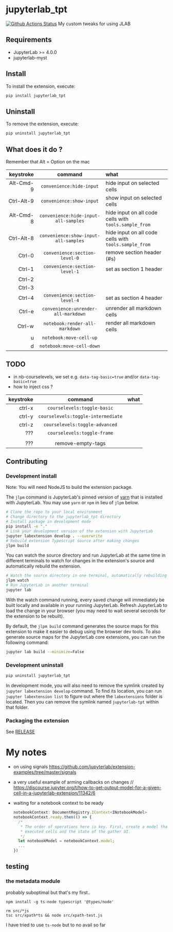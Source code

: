 # jupyterlab_tpt

[![Github Actions Status](https://github.com/parmentelat/jupyterlab-tpt/workflows/Build/badge.svg)](https://github.com/parmentelat/jupyterlab-tpt/actions/workflows/build.yml)
My custom tweaks for using JLAB

## Requirements

- JupyterLab >= 4.0.0
- jupyterlab-myst

## Install

To install the extension, execute:

```bash
pip install jupyterlab_tpt
```

## Uninstall

To remove the extension, execute:

```bash
pip uninstall jupyterlab_tpt
```

## What does it do ?

Remember that Alt = Option on the mac

| keystroke | command | what |
|-:|:-:|:-|
| Alt-Cmd-9 | `convenience:hide-input` | hide input on selected cells |
| Ctrl-Alt-9 | `convenience:show-input` | show input on selected cells |
| Alt-Cmd-8 | `convenience:hide-input-all-samples` | hide input on all code cells with `tools.sample_from` |
| Ctrl-Alt-8 | `convenience:show-input-all-samples` | hide input on all code cells with `tools.sample_from` |
| Ctrl-0 | `convenience:section-level-0` | remove section header (#s) |
| Ctrl-1 | `convenience:section-level-1` | set as section 1 header |
| Ctrl-2 |
| Ctrl-3 |
| Ctrl-4 | `convenience:section-level-4` | set as section 4 header |
| Ctrl-e | `convenience:unrender-all-markdown` | unrender all markdown cells |
| Ctrl-w | `notebook:render-all-markdown` | render all markdown cells |
| u | `notebook:move-cell-up` |
| d | `notebook:move-cell-down` |

## TODO

* in nb-courselevels, we set e.g. `data-tag-basic=true` and/or `data-tag-basic=true`
* how to inject css ?

| keystroke | command | what |
|-:|:-:|:-|
| ctrl-x | `courselevels:toggle-basic` |
| ctrl-y | `courselevels:toggle-intermediate` |
| ctrl-z | `courselevels:toggle-advanced` |
| ???    | `courselevels:toggle-frame` |
|||
| ???    | remove-empty-tags |

## Contributing

### Development install

Note: You will need NodeJS to build the extension package.

The `jlpm` command is JupyterLab's pinned version of
[yarn](https://yarnpkg.com/) that is installed with JupyterLab. You may use
`yarn` or `npm` in lieu of `jlpm` below.

```bash
# Clone the repo to your local environment
# Change directory to the jupyterlab_tpt directory
# Install package in development mode
pip install -e "."
# Link your development version of the extension with JupyterLab
jupyter labextension develop . --overwrite
# Rebuild extension Typescript source after making changes
jlpm build
```

You can watch the source directory and run JupyterLab at the same time in different terminals to watch for changes in the extension's source and automatically rebuild the extension.

```bash
# Watch the source directory in one terminal, automatically rebuilding when needed
jlpm watch
# Run JupyterLab in another terminal
jupyter lab
```

With the watch command running, every saved change will immediately be built locally and available in your running JupyterLab. Refresh JupyterLab to load the change in your browser (you may need to wait several seconds for the extension to be rebuilt).

By default, the `jlpm build` command generates the source maps for this extension to make it easier to debug using the browser dev tools. To also generate source maps for the JupyterLab core extensions, you can run the following command:

```bash
jupyter lab build --minimize=False
```

### Development uninstall

```bash
pip uninstall jupyterlab_tpt
```

In development mode, you will also need to remove the symlink created by `jupyter labextension develop`
command. To find its location, you can run `jupyter labextension list` to figure out where the `labextensions`
folder is located. Then you can remove the symlink named `jupyterlab-tpt` within that folder.

### Packaging the extension

See [RELEASE](RELEASE.md)

# My notes

* on using signals
  <https://github.com/jupyterlab/extension-examples/tree/master/signals>

* a very useful example of arming callbacks on changes
  // https://discourse.jupyter.org/t/how-to-get-output-model-for-a-given-cell-in-a-jupyterlab-extension/11342/6

* waiting for a notebook context to be ready
  ```js
  notebookContext: DocumentRegistry.IContext<INotebookModel>
  notebookContext.ready.then(() => {
    /*
     * The order of operations here is key. First, create a model that contains a log of
     * executed cells and the state of the gather UI.
     */
    let notebookModel = notebookContext.model;
    ...
  })
  ```

## testing

### the metadata module

probably suboptimal but that's my first..

```terminal
npm install -g ts-node typescript '@types/node'
```

```terminal
rm src/*js
tsc src/xpath*ts && node src/xpath-test.js
```

I have tried to use `ts-node` but to no avail so far
